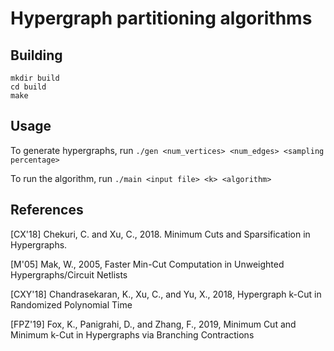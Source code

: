 # Hypergraph partitioning algorithms

## Building

```
mkdir build
cd build
make
```

## Usage

To generate hypergraphs, run `./gen <num_vertices> <num_edges> <sampling percentage>`

To run the algorithm, run `./main <input file> <k> <algorithm>`

## References

[CX'18] Chekuri, C. and Xu, C., 2018. Minimum Cuts and Sparsification in Hypergraphs.

[M'05] Mak, W., 2005, Faster Min-Cut Computation in Unweighted Hypergraphs/Circuit Netlists

[CXY'18] Chandrasekaran, K., Xu, C., and Yu, X., 2018, Hypergraph k-Cut in Randomized Polynomial Time

[FPZ'19] Fox, K., Panigrahi, D., and Zhang, F., 2019, Minimum Cut and Minimum k-Cut in Hypergraphs via Branching Contractions